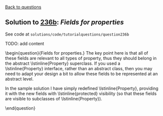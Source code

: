 [Back to questions](../README.md)

## Solution to [236b](../questions/236b): *Fields for properties*

See code at `solutions/code/tutorialquestions/question236b`

TODO: add content

\begin{question}{Fields for properties.}  The key point here is that all of these fields are relevant
 to all types of property, thus they should belong in the abstract \lstinline{Property} superclass.
 If you used a \lstinline{Property} interface, rather than an abstract class, then you may need to adapt
 your design a bit to allow these fields to be represented at an abstract level.

 In the sample solution I have simply redefined \lstinline{Property}, providing it with the new fields
 with \lstinline{protected} visibility (so that these fields are visible to subclasses of \lstinline{Property}).

\end{question}
